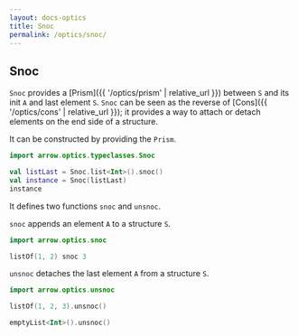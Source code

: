```yaml
---
layout: docs-optics
title: Snoc
permalink: /optics/snoc/
---
```


## Snoc

`Snoc` provides a [Prism]({{ '/optics/prism' | relative_url }}) between `S` and its init `A` and last element `S`.
`Snoc` can be seen as the reverse of [Cons]({{ '/optics/cons' | relative_url }}); it provides a way to attach or detach elements on the end side of a structure.

It can be constructed by providing the `Prism`.

```kotlin
import arrow.optics.typeclasses.Snoc

val listLast = Snoc.list<Int>().snoc()
val instance = Snoc(listLast)
instance
```

It defines two functions `snoc` and `unsnoc`.

`snoc` appends an element `A` to a structure `S`.

```kotlin
import arrow.optics.snoc

listOf(1, 2) snoc 3
```

`unsnoc` detaches the last element `A` from a structure `S`.

```kotlin
import arrow.optics.unsnoc

listOf(1, 2, 3).unsnoc()
```
```kotlin
emptyList<Int>().unsnoc()
```
